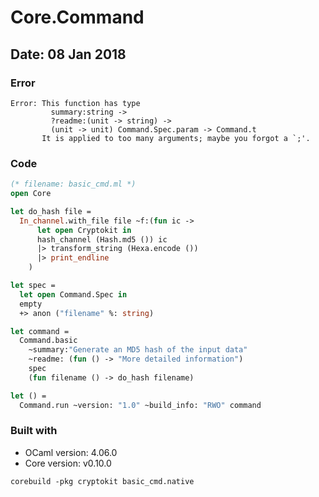 
# Core.Command

## Date: 08 Jan 2018

### Error

```
Error: This function has type
         summary:string ->
         ?readme:(unit -> string) ->
         (unit -> unit) Command.Spec.param -> Command.t
       It is applied to too many arguments; maybe you forgot a `;'.
```

### Code 

``` OCaml
(* filename: basic_cmd.ml *)
open Core

let do_hash file =
  In_channel.with_file file ~f:(fun ic ->
      let open Cryptokit in
      hash_channel (Hash.md5 ()) ic
      |> transform_string (Hexa.encode ())
      |> print_endline
    )

let spec =
  let open Command.Spec in
  empty
  +> anon ("filename" %: string)

let command =
  Command.basic
    ~summary:"Generate an MD5 hash of the input data"
    ~readme: (fun () -> "More detailed information")
    spec
    (fun filename () -> do_hash filename)

let () =
  Command.run ~version: "1.0" ~build_info: "RWO" command
```

### Built with

- OCaml version: 4.06.0
- Core version: v0.10.0

```
corebuild -pkg cryptokit basic_cmd.native
```